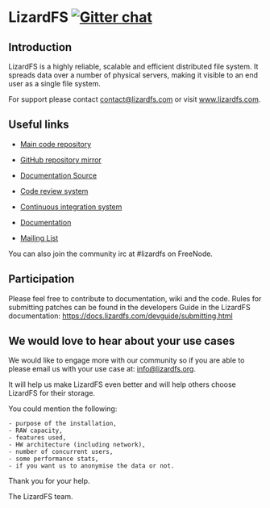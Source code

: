 # LizardFS [![Gitter chat](https://badges.gitter.im/gitterHQ/gitter.png)](https://gitter.im/lizardfs/)

## Introduction

LizardFS is a highly reliable, scalable and efficient distributed file system. It spreads data over a number of physical servers, making it visible to an end user as a single file system.

For support please contact contact@lizardfs.com or visit www.lizardfs.com.

## Useful links

- [Main code repository](https://dev.lizardfs.com/gerrit/admin/repos/lizardfs)

- [GitHub repository mirror](https://github.com/lizardfs/lizardfs)

- [Documentation Source](https://github.com/lizardfs/documentation)

- [Code review system](https://dev.lizardfs.com/gerrit/)

- [Continuous integration system](https://dev.lizardfs.com/jenkins)

- [Documentation](https://dev.lizardfs.com/docs)

- [Mailing List](https://sourceforge.net/p/lizardfs/mailman/lizardfs-users/)

You can also join the community irc at #lizardfs on FreeNode.

## Participation

Please feel free to contribute to documentation, wiki and the code.
Rules for submitting patches can be found in the developers Guide in the LizardFS documentation: https://docs.lizardfs.com/devguide/submitting.html

## We would love to hear about your use cases

We would like to engage more with our community so if you are able to please email us with your use case at: info@lizardfs.org.

It will help us make LizardFS even better and will help others choose LizardFS for their storage.

  You could mention the following:

    - purpose of the installation,
    - RAW capacity,
    - features used,
    - HW architecture (including network),
    - number of concurrent users,
    - some performance stats,
    - if you want us to anonymise the data or not.

Thank you for your help.

The LizardFS team.
